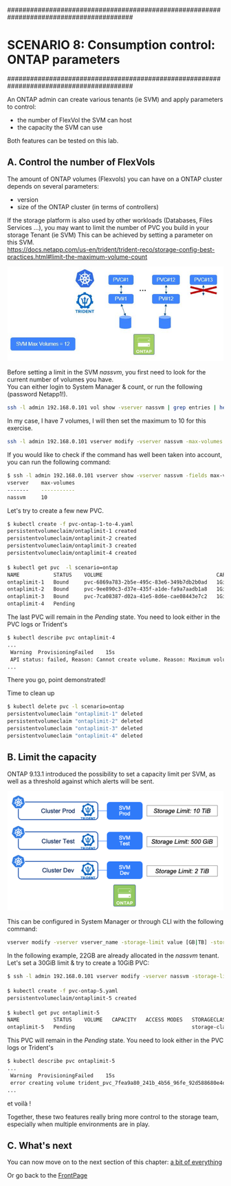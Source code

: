 #########################################################################################
# SCENARIO 8: Consumption control: ONTAP parameters
#########################################################################################

An ONTAP admin can create various tenants (ie SVM) and apply parameters to control:  
- the number of FlexVol the SVM can host
- the capacity the SVM can use

Both features can be tested on this lab.  

## A. Control the number of FlexVols

The amount of ONTAP volumes (Flexvols) you can have on a ONTAP cluster depends on several parameters:  
- version
- size of the ONTAP cluster (in terms of controllers)  

If the storage platform is also used by other workloads (Databases, Files Services ...), you may want to limit the number of PVC you build in your storage Tenant (ie SVM)
This can be achieved by setting a parameter on this SVM.  
https://docs.netapp.com/us-en/trident/trident-reco/storage-config-best-practices.html#limit-the-maximum-volume-count  

<p align="center"><img src="../Images/scenario08_4.JPG"></p>

Before setting a limit in the SVM _nassvm_, you first need to look for the current number of volumes you have.  
You can either login to System Manager & count, or run the following (password Netapp1!).  
```bash
ssh -l admin 192.168.0.101 vol show -vserver nassvm | grep entries | head -c 1; echo
```

In my case, I have 7 volumes, I will then set the maximum to 10 for this exercise.  
```bash
ssh -l admin 192.168.0.101 vserver modify -vserver nassvm -max-volumes 10
```

If you would like to check if the command has well been taken into account, you can run the following command:  
```bash
$ ssh -l admin 192.168.0.101 vserver show -vserver nassvm -fields max-volumes
vserver    max-volumes
-------    -----------
nassvm     10
```

Let's try to create a few new PVC.  
```bash
$ kubectl create -f pvc-ontap-1-to-4.yaml
persistentvolumeclaim/ontaplimit-1 created
persistentvolumeclaim/ontaplimit-2 created
persistentvolumeclaim/ontaplimit-3 created
persistentvolumeclaim/ontaplimit-4 created

$ kubectl get pvc  -l scenario=ontap
NAME           STATUS    VOLUME                                     CAPACITY   ACCESS MODES   STORAGECLASS        VOLUMEATTRIBUTESCLASS   AGE
ontaplimit-1   Bound     pvc-6869a783-2b5e-495c-83e6-349b7db2b0ad   1Gi        RWX            storage-class-nfs   <unset>                 31s
ontaplimit-2   Bound     pvc-9ee890c3-d37e-435f-a1de-fa9a7aadb1a8   1Gi        RWX            storage-class-nfs   <unset>                 31s
ontaplimit-3   Bound     pvc-7ca08387-d02a-41e5-8d6e-cae08443e7c2   1Gi        RWX            storage-class-nfs   <unset>                 31s
ontaplimit-4   Pending                                                                         storage-class-nfs   4s
```

The last PVC will remain in the _Pending_ state. You need to look either in the PVC logs or Trident's 
```bash
$ kubectl describe pvc ontaplimit-4
...
 Warning  ProvisioningFailed    15s  
 API status: failed, Reason: Cannot create volume. Reason: Maximum volume count for Vserver nassvm reached.  Maximum volume count is 10. , Code: 13001
...
```
There you go, point demonstrated!  

Time to clean up  
```bash
$ kubectl delete pvc -l scenario=ontap
persistentvolumeclaim "ontaplimit-1" deleted
persistentvolumeclaim "ontaplimit-2" deleted
persistentvolumeclaim "ontaplimit-3" deleted
persistentvolumeclaim "ontaplimit-4" deleted
```

## B. Limit the capacity

ONTAP 9.13.1 introduced the possibility to set a capacity limit per SVM, as well as a threshold against which alerts will be sent.  

<p align="center"><img src="../Images/scenario08_5.png"></p>

This can be configured in System Manager or through CLI with the following command:  
```bash
vserver modify -vserver vserver_name -storage-limit value [GB|TB] -storage-limit-threshold-alert percentage
```

In the following example, 22GB are already allocated in the _nassvm_ tenant.  
Let's set a 30GiB limit & try to create a 10GiB PVC:  
```bash
$ ssh -l admin 192.168.0.101 vserver modify -vserver nassvm -storage-limit 30GB -storage-limit-threshold-alert 80

$ kubectl create -f pvc-ontap-5.yaml
persistentvolumeclaim/ontaplimit-5 created

$ kubectl get pvc ontaplimit-5
NAME           STATUS    VOLUME   CAPACITY   ACCESS MODES   STORAGECLASS        VOLUMEATTRIBUTESCLASS   AGE
ontaplimit-5   Pending                                      storage-class-nfs   <unset>                 51s
```

This PVC will remain in the _Pending_ state. You need to look either in the PVC logs or Trident's 
```bash
$ kubectl describe pvc ontaplimit-5
...
 Warning  ProvisioningFailed    15s  
 error creating volume trident_pvc_7fea9a80_241b_4b56_96fe_92d588680e4d: API status: failed, Reason: Request to perform volume operation failed because there is insufficient storage available in the Vserver "nassvm". To increase the available storage in the Vserver, you can, for example, delete volumes, Snapshot copies, or files. Other options include raising the storage limit., Code: 13001
...
```
et voilà !   

Together, these two features really bring more control to the storage team, especially when multiple environments are in play.  

## C. What's next

You can now move on to the next section of this chapter: [a bit of everything](../4_A_bit_of_everything)

Or go back to the [FrontPage](https://github.com/YvosOnTheHub/LabNetApp)